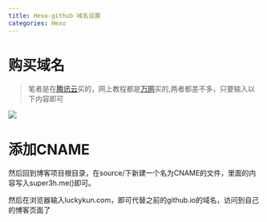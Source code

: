 ```yaml
---
title: Hexo-github 域名设置
categories: Hexo
---
```

#  购买域名
> 笔者是在[腾讯云](https://dnspod.qcloud.com/?from=qcloud)买的，网上教程都是[万网](https://wanwang.aliyun.com/domain/searchresult/)买的,两者都差不多，只要输入以下内容即可

![](Hexo-域名/yuming.png)

# 添加CNAME
然后回到博客项目根目录，在source/下新建一个名为CNAME的文件，里面的内容写入super3h.me()即可。

然后在浏览器输入luckykun.com，即可代替之前的github.io的域名，访问到自己的博客页面了
